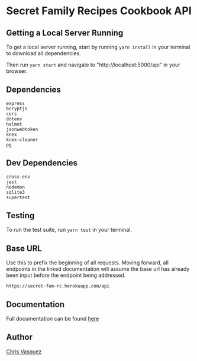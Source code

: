 # Secret Family Recipes Cookbook API

## Getting a Local Server Running

To get a local server running, start by running `yarn install` in your terminal to download all dependencies.

Then run `yarn start` and navigate to "http://localhost:5000/api" in your browser.

## Dependencies

```
express
bcryptjs
cors
dotenv
helmet
jsonwebtoken
knex
knex-cleaner
pg
```

## Dev Dependencies

```
cross-env
jest
nodemon
sqlite3
supertest
```

## Testing

To run the test suite, run `yarn test` in your terminal.

## Base URL

Use this to prefix the beginning of all requests. Moving forward, all endpoints in the linked documentation will assume the base url has already been input before the endpoint being addressed.

```
https://secret-fam-rc.herokuapp.com/api
```

## Documentation

Full documentation can be found [here](https://documenter.getpostman.com/view/9170928/SzRuZCfA)

## Author

[Chris Vasquez](www.github.com/chrvasq)
